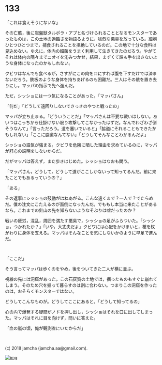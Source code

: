 # 133

「これは食えそうにないな」  

その亡骸，後に岩盤獣タルポラ・アプと名づけられることとなるモンスターであったものは，この土地の過酷さを物語るように，猛烈な悪臭を放っている。細胞ひとつひとつまで，捕食されることを拒絶しているのだ。この地で十分な食料は見込めない。ゆえに，体内の細菌をうまく利用して生きてきたのだろう。やがてそれは体内の隅々までニオイを沁みつかせ，結果，まずくて誰も手を出さないような身体になったのかもしれない。  

クビワはなんでも食べるが，さすがにこの肉を口にすれば腹を下すだけでは済まないだろう。鉄板のような身体を持ちあげるのも困難だ。三人はその骸を置き去りにし，マッパの指示で先へ進んだ。  

ただ，シッショには一つ気になることがあった。「マッパさん」  

「何だ」「どうして遠回りしないでさっきのやつと戦ったの」  

マッパが立ち止まる。「どういうことだ」「マッパさんは不要な戦いはしない。あいつはこっちから仕掛けない限り攻撃してこなかったはずだ。なんでわざわざ倒そうなんて」「言っただろう。道を塞いでいると」「脇道にそれることもできたかもしれない」「ここに脇道なんてない」「どうしてそんなことわかるんだよ」  

シッショの語気が強まる。クビワを危険に晒した理由を求めているのに，マッパが肝心の説明をしないからだ。  

だがマッパは答えず，また歩きはじめた。シッショはなおも問う。  

「マッパさん，どうして，どうして道がここしかないって知ってるんだ。前に来たことでもあるっていうの？」  

「ある」  

その返事にシッショの鼓動がはねあがる。こんな遠くまで？一人で？でたらめだ。僕の注文にこたえるのが面倒になったんだ。でももし本当に来たことがあるなら。これまでの針山の先を知らないようなそぶりは嘘だったのか？  

戦いの疲労，混乱，周囲を満たす悪臭で，シッショの足がふらついた。「シッショ，つかれたか？」「いや，大丈夫だよ」クビワには心配をかけまいと，槍を杖がわりに身体を支える。マッパはそんなことを気にしないかのように早足で進んだ。  

<br>  

「ここだ」  

そう言ってマッパは歩くのをやめ，後をついてきた二人が横に並ぶ。  

視線の先には洞窟があった。この石灰質の土地では，掘ったものもすぐに崩れてしまう。そのため穴を掘って暮らすのは割に合わない。つまりこの洞窟を作ったのは，おそらくモンスターではない。  

どうしてこんなものが。どうしてここにあると。「どうして知ってるの」  

心の内で爆発する疑問がノドを押し出し，シッショはそれを口に出してしまった。マッパはそれに目を向けず，問いに答えた。  

「血の嵐の頃，俺が観測省にいたからだ」  

<br>  
<br>  
(c) 2018 jamcha (jamcha.aa@gmail.com).  

[![img](http://i.creativecommons.org/l/by-nc-sa/4.0/88x31.png)](http://creativecommons.org/licenses/by-nc-sa/4.0/deed)